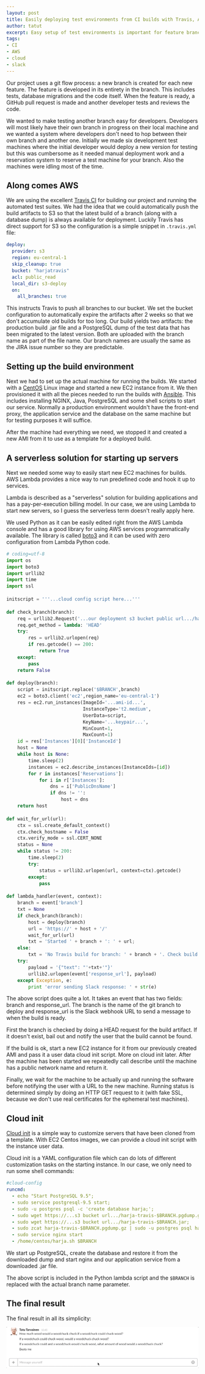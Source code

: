 ```yaml
---
layout: post
title: Easily deploying test environments from CI builds with Travis, AWS and Slack
author: tatut
excerpt: Easy setup of test environments is important for feature branch based development. This post shows how to automatically deploy a new test environment with a simple chat interface.
tags:
- CI
- AWS
- cloud
- slack
---
```


Our project uses a git flow process: a new branch is created for each new feature. The feature is
developed in its entirety in the branch. This includes tests, database migrations and the code
itself. When the feature is ready, a GitHub pull request is made and another developer tests and
reviews the code.

We wanted to make testing another branch easy for developers. Developers will most likely have
their own branch in progress on their local machine and we wanted a system where developers
don't need to hop between their own branch and another one. Initially we made six development
test machines where the initial developer would deploy a new version for testing but this was
cumbersome as it needed manual deployment work and a reservation system to reserve a test
machine for your branch. Also the machines were idling most of the time.

## Along comes AWS

We are using the excellent [Travis CI](https://travis-ci.org/) for building our project and
running the automated test suites. We had the idea that we could automatically push the build
artifacts to S3 so that the latest build of a branch (along with a database dump) is always
available for deployment. Luckily Travis has direct support for S3 so the configuration is
a simple snippet in `.travis.yml` file:

```yml
deploy:
  provider: s3
  region: eu-central-1
  skip_cleanup: true
  bucket: "harjatravis"
  acl: public_read
  local_dir: s3-deploy
  on:
    all_branches: true
```

This instructs Travis to push all branches to our bucket. We set the bucket configuration
to automatically expire the artifacts after 2 weeks so that we don't accumulate old builds
for too long. Our build yields two artifacts: the production build .jar file and a PostgreSQL
dump of the test data that has been migrated to the latest version. Both are uploaded with
the branch name as part of the file name. Our branch names are usually the same as the JIRA
issue number so they are predictable.

## Setting up the build environment

Next we had to set up the actual machine for running the builds. We started with a
[CentOS](https://www.centos.org/) Linux image and started a new EC2 instance from it.
We then provisioned it with all the pieces needed to run the builds with
[Ansible](https://www.ansible.com). This includes installing NGINX, Java, PostgreSQL and
some shell scripts to start our service. Normally a production environment wouldn't have
the front-end proxy, the application service and the database on the same machine but for
testing purposes it will suffice.

After the machine had everything we need, we stopped it and created a new AMI from it to
use as a template for a deployed build.

## A serverless solution for starting up servers

Next we needed some way to easily start new EC2 machines for builds. AWS Lambda provides
a nice way to run predefined code and hook it up to services.

Lambda is described as a "serverless" solution for building applications and has a pay-per-execution
billing model. In our case, we are using Lambda to start new servers, so I guess the serverless
term doesn't really apply here.

We used Python as it can be easily edited right from the AWS Lambda console and has a good library
for using AWS services programmatically available. The library is called
[boto3](https://github.com/boto/boto3) and it can be used with zero configuration
from Lambda Python code.

```python
# coding=utf-8
import os
import boto3
import urllib2
import time
import ssl

initscript = '''...cloud config script here...'''

def check_branch(branch):
    req = urllib2.Request('...our deployment s3 bucket public url.../harja-travis-' + branch + '.jar')
    req.get_method = lambda: 'HEAD'
    try:
        res = urllib2.urlopen(req)
        if res.getcode() == 200:
            return True
    except:
        pass
    return False

def deploy(branch):
    script = initscript.replace('$BRANCH',branch)
    ec2 = boto3.client('ec2',region_name='eu-central-1')
    res = ec2.run_instances(ImageId='...ami-id...',
                            InstanceType='t2.medium',
                            UserData=script,
                            KeyName='...keypair...',
                            MinCount=1,
                            MaxCount=1)
    id = res['Instances'][0]['InstanceId']
    host = None
    while host is None:
        time.sleep(2)
        instances = ec2.describe_instances(InstanceIds=[id])
        for r in instances['Reservations']:
            for i in r['Instances']:
                dns = i['PublicDnsName']
                if dns != '':
                    host = dns
    return host

def wait_for_url(url):
    ctx = ssl.create_default_context()
    ctx.check_hostname = False
    ctx.verify_mode = ssl.CERT_NONE
    status = None
    while status != 200:
        time.sleep(2)
        try:
            status = urllib2.urlopen(url, context=ctx).getcode()
        except:
            pass

def lambda_handler(event, context):
    branch = event['branch']
    txt = None
    if check_branch(branch):
        host = deploy(branch)
        url = 'https://' + host + '/'
        wait_for_url(url)
        txt = 'Started ' + branch + ': ' + url;
    else:
        txt = 'No Travis build for branch: ' + branch + '. Check build.'
    try:
        payload = '{"text": "'+txt+'"}'
        urllib2.urlopen(event['response_url'], payload)
    except Exception, e:
        print 'error sending Slack response: ' + str(e)
```

The above script does quite a lot. It takes an event that has two fields: branch and
response_url. The branch is the name of the git branch to deploy and response_url is
the Slack webhook URL to send a message to when the build is ready.

First the branch is checked by doing a HEAD request for the build artifact. If it doesn't exist,
bail out and notify the user that the build cannot be found.

If the build is ok, start a new EC2 instance for it from our previously created AMI and pass it a
user data cloud init script. More on cloud init later.
After the machine has been started we repeatedly call describe until the machine has a public
network name and return it.

Finally, we wait for the machine to be actually up and running the software before
notifying the user with a URL to the new machine. Running status is determined simply
by doing an HTTP GET request to it (with fake SSL, because we don't use real certificates
for the ephemeral test machines).

## Cloud init

[Cloud init](https://cloud-init.io/) is a simple way to customize servers that have been cloned from
a template. With EC2 Centos images, we can provide a cloud init script with the instance user data.

Cloud init is a YAML configuration file which can do lots of different customization tasks on the
starting instance. In our case, we only need to run some shell commands:

```yaml
#cloud-config
runcmd:
  - echo "Start PostgreSQL 9.5";
  - sudo service postgresql-9.5 start;
  - sudo -u postgres psql -c 'create database harja;';
  - sudo wget https://...s3 bucket url.../harja-travis-$BRANCH.pgdump.gz;
  - sudo wget https://...s3 bucket url.../harja-travis-$BRANCH.jar;
  - sudo zcat harja-travis-$BRANCH.pgdump.gz | sudo -u postgres psql harja;
  - sudo service nginx start
  - /home/centos/harja.sh $BRANCH
```

We start up PostgreSQL, create the database and restore it from the downloaded dump
and start nginx and our application service from a downloaded .jar file.

The above script is included in the Python lambda script and the `$BRANCH` is replaced with the
actual branch name parameter.

## The final result

The final result in all its simplicity:

![slack-deploy](/img/slack-deploy.gif)
